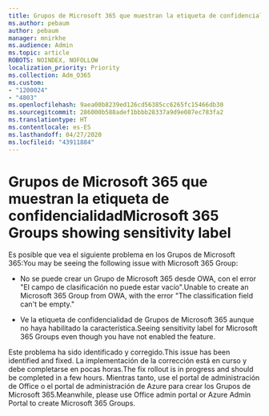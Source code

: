 ```yaml
---
title: Grupos de Microsoft 365 que muestran la etiqueta de confidencialidad
ms.author: pebaum
author: pebaum
manager: mnirkhe
ms.audience: Admin
ms.topic: article
ROBOTS: NOINDEX, NOFOLLOW
localization_priority: Priority
ms.collection: Adm_O365
ms.custom:
- "1200024"
- "4803"
ms.openlocfilehash: 9aea00b8239ed126cd56385cc6265fc15466db30
ms.sourcegitcommit: 286000b588adef1bbbb28337a9d9e087ec783fa2
ms.translationtype: HT
ms.contentlocale: es-ES
ms.lasthandoff: 04/27/2020
ms.locfileid: "43911884"
---
```

# <a name="microsoft-365-groups-showing-sensitivity-label"></a><span data-ttu-id="ef4dc-102">Grupos de Microsoft 365 que muestran la etiqueta de confidencialidad</span><span class="sxs-lookup"><span data-stu-id="ef4dc-102">Microsoft 365 Groups showing sensitivity label</span></span>

<span data-ttu-id="ef4dc-103">Es posible que vea el siguiente problema en los Grupos de Microsoft 365:</span><span class="sxs-lookup"><span data-stu-id="ef4dc-103">You may be seeing the following issue with Microsoft 365 Group:</span></span>

- <span data-ttu-id="ef4dc-104">No se puede crear un Grupo de Microsoft 365 desde OWA, con el error "El campo de clasificación no puede estar vacío".</span><span class="sxs-lookup"><span data-stu-id="ef4dc-104">Unable to create an Microsoft 365 Group from OWA, with the error "The classification field can't be empty."</span></span>

- <span data-ttu-id="ef4dc-105">Ve la etiqueta de confidencialidad de Grupos de Microsoft 365 aunque no haya habilitado la característica.</span><span class="sxs-lookup"><span data-stu-id="ef4dc-105">Seeing sensitivity label for Microsoft 365 Groups even though you have not enabled the feature.</span></span>

<span data-ttu-id="ef4dc-106">Este problema ha sido identificado y corregido.</span><span class="sxs-lookup"><span data-stu-id="ef4dc-106">This issue has been identified and fixed.</span></span> <span data-ttu-id="ef4dc-107">La implementación de la corrección está en curso y debe completarse en pocas horas.</span><span class="sxs-lookup"><span data-stu-id="ef4dc-107">The fix rollout is in progress and should be completed in a few hours.</span></span> <span data-ttu-id="ef4dc-108">Mientras tanto, use el portal de administración de Office o el portal de administración de Azure para crear los Grupos de Microsoft 365.</span><span class="sxs-lookup"><span data-stu-id="ef4dc-108">Meanwhile, please use Office admin portal or Azure Admin Portal to create Microsoft 365 Groups.</span></span>  
